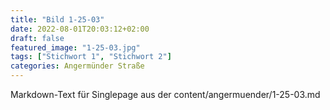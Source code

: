 ```yaml
---
title: "Bild 1-25-03"
date: 2022-08-01T20:03:12+02:00
draft: false
featured_image: "1-25-03.jpg"
tags: ["Stichwort 1", "Stichwort 2"]
categories: Angermünder Straße
---
```



Markdown-Text für Singlepage aus der content/angermuender/1-25-03.md